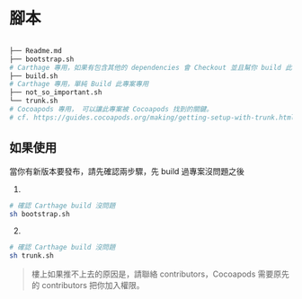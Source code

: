 # 腳本

```bash

├── Readme.md 				
├── bootstrap.sh			
# Carthage 專用，如果有包含其他的 dependencies 會 Checkout 並且幫你 build 此專案.
├── build.sh				
# Carthage 專用，單純 Build 此專案專用
├── not_so_important.sh
└── trunk.sh
# Cocoapods 專用， 可以讓此專案被 Cocoapods 找到的關鍵。
# cf. https://guides.cocoapods.org/making/getting-setup-with-trunk.html

```

## 如果使用

當你有新版本要發布，請先確認兩步驟，先 build 過專案沒問題之後

1.

```bash 
# 確認 Carthage build 沒問題 
sh bootstrap.sh
```


2. 

```bash 
# 確認 Carthage build 沒問題 
sh trunk.sh
```

> 樓上如果推不上去的原因是，請聯絡 contributors，Cocoapods 需要原先的 contributors 把你加入權限。

